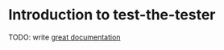# Introduction to test-the-tester

TODO: write [great documentation](http://jacobian.org/writing/what-to-write/)
